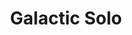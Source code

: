 ---
title: "Galactic Solo"
tags: [Unity, C#, WIP]
description: A 2D sidescrolling space shmup
github_url: https://github.com/JoshuaHartop/Galactic-Solo
---